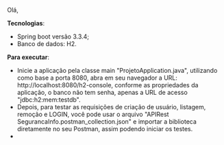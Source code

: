 Olá,

**Tecnologias**: 
- Spring boot versão 3.3.4;
- Banco de dados: H2.

**Para executar**:
- Inicie a aplicação pela classe main "ProjetoApplication.java", utilizando como base a porta 8080, abra em seu navegador a URL: http://localhost:8080/h2-console, conforme as propriedades da aplicação, o banco não tem senha, apenas a URL de acesso "jdbc:h2:mem:testdb".
- Depois, para testar as requisições de criação de usuário, listagem, remoção e LOGIN, você pode usar o arquivo "APIRest SegurancaInfo.postman_collection.json" e importar a biblioteca diretamente no seu Postman, assim podendo iniciar os testes.
- 
